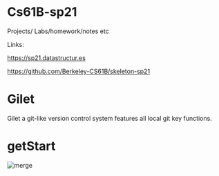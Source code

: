 # Cs61B-sp21

 
 Projects/ Labs/homework/notes etc
 
 Links:
 
 https://sp21.datastructur.es
 
 https://github.com/Berkeley-CS61B/skeleton-sp21

# Gilet 

Gilet a git-like version control system features all local git key functions.

# getStart






![merge ](https://user-images.githubusercontent.com/41518197/212461253-4b179fae-5191-4322-b08e-8516a27b9c2e.jpg)




